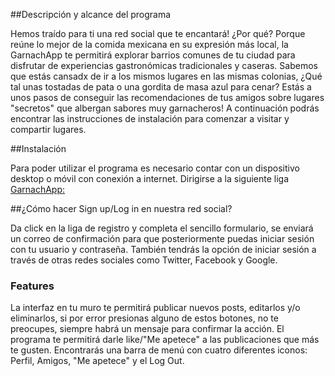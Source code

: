
 
##Descripción y alcance del programa

Hemos traído para ti una red social que te encantará! ¿Por qué? Porque reúne lo mejor de la comida mexicana en su expresión más local, la GarnachApp te permitirá explorar barrios comunes de tu ciudad para disfrutar de experiencias gastronómicas tradicionales y caseras.
Sabemos que estás cansadx de ir a los mismos lugares en las mismas colonias, ¿Qué tal unas tostadas de pata o una gordita de masa azul para cenar? Estás a unos pasos de conseguir las recomendaciones de tus amigos sobre lugares "secretos" que albergan sabores muy garnacheros!
A continuación podrás encontrar las instrucciones de instalación para comenzar a visitar y compartir lugares.


##Instalación

Para poder utilizar el programa es necesario contar con un dispositivo desktop o móvil con conexión a internet.
Dirigirse a la siguiente liga [GarnachApp:](https://jetzable.github.io/cdmx-2018-06-bc-core-am-social-network/src)


##¿Cómo hacer Sign up/Log in en nuestra red social?

Da click en la liga de registro y completa el sencillo formulario, se enviará un correo de confirmación para que posteriormente puedas iniciar sesión con tu usuario y contraseña.
También tendrás la opción de iniciar sesión a través de otras redes sociales como Twitter, Facebook y Google. 


### Features

La interfaz en tu muro te permitirá publicar nuevos posts, editarlos y/o eliminarlos, si por error presionas alguno de estos botones, no te preocupes, siempre habrá un mensaje para confirmar la acción.
El programa te permitirá darle like/"Me apetece" a las publicaciones que más te gusten.
Encontrarás una barra de menú con cuatro diferentes iconos: Perfil, Amigos, "Me apetece" y el Log Out.
